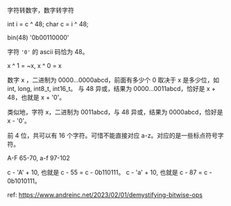 
字符转数字，数字转字符

int i = c ^ 48;
char c = i ^ 48;

bin(48)
'0b00110000'

字符 `'0'` 的 ascii 码恰为 48。

x ^ 1 = ~x, x ^ 0 = x

数字 x ，二进制为 0000...0000abcd，前面有多少个 0 取决于 x 是多少位，如 int, long, int8_t, int16_t。
与 48 异或，结果为 0000...0011abcd，恰好是 x + 48，也就是 x + '0'。

类似地，字符 x，二进制为 0011abcd，与 48 异或，结果为 0000abcd，恰好是 x - '0'。

前 4 位，共可以有 16 个字符。可惜不能直接对应 a-z。对应的是一些标点符号字符。

A-F 65-70, a-f 97-102

c - 'A' + 10, 也就是 c - 55 = c - 0b110111。
c - 'a' + 10, 也就是 c - 87 = c - 0b1010111。

ref: https://www.andreinc.net/2023/02/01/demystifying-bitwise-ops
